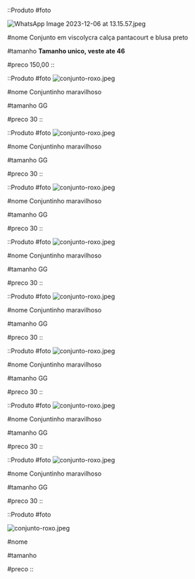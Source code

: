 ::Produto
#foto

![WhatsApp Image 2023-12-06 at 13.15.57.jpeg](/WhatsApp%20Image%202023-12-06%20at%2013.15.57.jpeg)

#nome
Conjunto em viscolycra calça pantacourt e blusa preto

#tamanho
**Tamanho unico, veste ate 46**

#preco
150,00
::

::Produto
#foto
![conjunto-roxo.jpeg](/conjunto-roxo.jpeg)

#nome
Conjuntinho maravilhoso

#tamanho
GG

#preco
30
::

::Produto
#foto
![conjunto-roxo.jpeg](/conjunto-roxo.jpeg)

#nome
Conjuntinho maravilhoso

#tamanho
GG

#preco
30
::

::Produto
#foto
![conjunto-roxo.jpeg](/conjunto-roxo.jpeg)

#nome
Conjuntinho maravilhoso

#tamanho
GG

#preco
30
::

::Produto
#foto
![conjunto-roxo.jpeg](/conjunto-roxo.jpeg)

#nome
Conjuntinho maravilhoso

#tamanho
GG

#preco
30
::

::Produto
#foto
![conjunto-roxo.jpeg](/conjunto-roxo.jpeg)

#nome
Conjuntinho maravilhoso

#tamanho
GG

#preco
30
::

::Produto
#foto
![conjunto-roxo.jpeg](/conjunto-roxo.jpeg)

#nome
Conjuntinho maravilhoso

#tamanho
GG

#preco
30
::

::Produto
#foto
![conjunto-roxo.jpeg](/conjunto-roxo.jpeg)

#nome
Conjuntinho maravilhoso

#tamanho
GG

#preco
30
::

::Produto
#foto
![conjunto-roxo.jpeg](/conjunto-roxo.jpeg)

#nome
Conjuntinho maravilhoso

#tamanho
GG

#preco
30
::

::Produto
#foto

![conjunto-roxo.jpeg](/conjunto-roxo.jpeg)

#nome

#tamanho

#preco
::


